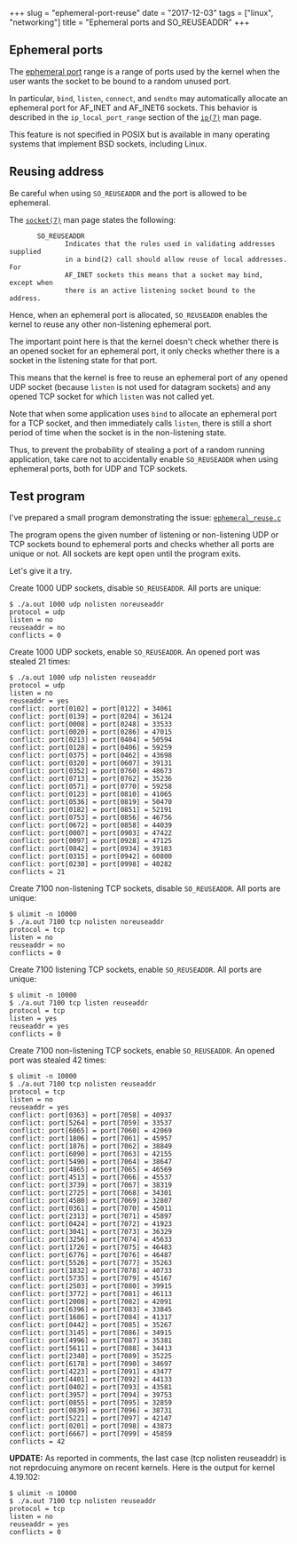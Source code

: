 +++
slug = "ephemeral-port-reuse"
date = "2017-12-03"
tags = ["linux", "networking"]
title = "Ephemeral ports and SO_REUSEADDR"
+++

## Ephemeral ports

The [ephemeral port](https://en.wikipedia.org/wiki/Ephemeral_port) range is a range of ports used by the kernel when the user wants the socket to be bound to a random unused port.

In particular, `bind`, `listen`, `connect`, and `sendto` may automatically allocate an ephemeral port for AF_INET and AF_INET6 sockets. This behavior is described in the `ip_local_port_range` section of the [`ip(7)`](http://man7.org/linux/man-pages/man7/ip.7.html) man page.

This feature is not specified in POSIX but is available in many operating systems that implement BSD sockets, including Linux.

## Reusing address

Be careful when using `SO_REUSEADDR` and the port is allowed to be ephemeral.

The [`socket(7)`](http://man7.org/linux/man-pages/man7/socket.7.html) man page states the following:

```
       SO_REUSEADDR
              Indicates that the rules used in validating addresses supplied
              in a bind(2) call should allow reuse of local addresses.  For
              AF_INET sockets this means that a socket may bind, except when
              there is an active listening socket bound to the address.
```

Hence, when an ephemeral port is allocated, `SO_REUSEADDR` enables the kernel to reuse any other non-listening ephemeral port.

The important point here is that the kernel doesn't check whether there is an opened socket for an ephemeral port, it only checks whether there is a socket in the listening state for that port.

This means that the kernel is free to reuse an ephemeral port of any opened UDP socket (because `listen` is not used for datagram sockets) and any opened TCP socket for which `listen` was not called yet.

Note that when some application uses `bind` to allocate an ephemeral port for a TCP socket, and then immediately calls `listen`, there is still a short period of time when the socket is in the non-listening state.

Thus, to prevent the probability of stealing a port of a random running application, take care not to accidentally enable `SO_REUSEADDR` when using ephemeral ports, both for UDP and TCP sockets.

## Test program

I've prepared a small program demonstrating the issue: [`ephemeral_reuse.c`](https://github.com/gavv/snippets/blob/master/net/ephemeral_reuse.c)

The program opens the given number of listening or non-listening UDP or TCP sockets bound to ephemeral ports and checks whether all ports are unique or not. All sockets are kept open until the program exits.

Let's give it a try.

Create 1000 UDP sockets, disable `SO_REUSEADDR`. All ports are unique:

```
$ ./a.out 1000 udp nolisten noreuseaddr
protocol = udp
listen = no
reuseaddr = no
conflicts = 0
```

Create 1000 UDP sockets, enable `SO_REUSEADDR`. An opened port was stealed 21 times:

```
$ ./a.out 1000 udp nolisten reuseaddr
protocol = udp
listen = no
reuseaddr = yes
conflict: port[0102] = port[0122] = 34061
conflict: port[0139] = port[0204] = 36124
conflict: port[0008] = port[0248] = 33533
conflict: port[0020] = port[0286] = 47015
conflict: port[0213] = port[0404] = 50594
conflict: port[0128] = port[0406] = 59259
conflict: port[0375] = port[0462] = 43698
conflict: port[0320] = port[0607] = 39131
conflict: port[0352] = port[0760] = 48673
conflict: port[0713] = port[0762] = 35236
conflict: port[0571] = port[0770] = 59258
conflict: port[0123] = port[0810] = 41065
conflict: port[0536] = port[0819] = 50470
conflict: port[0182] = port[0851] = 52191
conflict: port[0753] = port[0856] = 46756
conflict: port[0672] = port[0858] = 44039
conflict: port[0007] = port[0903] = 47422
conflict: port[0097] = port[0928] = 47125
conflict: port[0842] = port[0934] = 39183
conflict: port[0315] = port[0942] = 60800
conflict: port[0230] = port[0998] = 40282
conflicts = 21
```

Create 7100 non-listening TCP sockets, disable `SO_REUSEADDR`. All ports are unique:

```
$ ulimit -n 10000
$ ./a.out 7100 tcp nolisten noreuseaddr
protocol = tcp
listen = no
reuseaddr = no
conflicts = 0
```

Create 7100 listening TCP sockets, enable `SO_REUSEADDR`. All ports are unique:

```
$ ulimit -n 10000
$ ./a.out 7100 tcp listen reuseaddr
protocol = tcp
listen = yes
reuseaddr = yes
conflicts = 0
```

Create 7100 non-listening TCP sockets, enable `SO_REUSEADDR`. An opened port was stealed 42 times:

```
$ ulimit -n 10000
$ ./a.out 7100 tcp nolisten reuseaddr
protocol = tcp
listen = no
reuseaddr = yes
conflict: port[0363] = port[7058] = 40937
conflict: port[5264] = port[7059] = 33537
conflict: port[6065] = port[7060] = 42069
conflict: port[1806] = port[7061] = 45957
conflict: port[1876] = port[7062] = 38849
conflict: port[6090] = port[7063] = 42155
conflict: port[5490] = port[7064] = 38647
conflict: port[4865] = port[7065] = 46569
conflict: port[4513] = port[7066] = 45537
conflict: port[3739] = port[7067] = 38319
conflict: port[2725] = port[7068] = 34301
conflict: port[4580] = port[7069] = 32807
conflict: port[0361] = port[7070] = 45011
conflict: port[2313] = port[7071] = 45897
conflict: port[0424] = port[7072] = 41923
conflict: port[3041] = port[7073] = 36329
conflict: port[3256] = port[7074] = 45633
conflict: port[1726] = port[7075] = 46483
conflict: port[6776] = port[7076] = 46487
conflict: port[5526] = port[7077] = 35263
conflict: port[1832] = port[7078] = 40733
conflict: port[5735] = port[7079] = 45167
conflict: port[2503] = port[7080] = 39915
conflict: port[3772] = port[7081] = 46113
conflict: port[2008] = port[7082] = 42091
conflict: port[6396] = port[7083] = 33845
conflict: port[1686] = port[7084] = 41317
conflict: port[0442] = port[7085] = 35267
conflict: port[3145] = port[7086] = 34915
conflict: port[4996] = port[7087] = 35381
conflict: port[5611] = port[7088] = 34413
conflict: port[2340] = port[7089] = 35225
conflict: port[6178] = port[7090] = 34697
conflict: port[4223] = port[7091] = 43477
conflict: port[4401] = port[7092] = 44133
conflict: port[0402] = port[7093] = 43581
conflict: port[3957] = port[7094] = 39753
conflict: port[0855] = port[7095] = 32859
conflict: port[0839] = port[7096] = 38731
conflict: port[5221] = port[7097] = 42147
conflict: port[0201] = port[7098] = 43873
conflict: port[6667] = port[7099] = 45859
conflicts = 42
```

**UPDATE:** As reported in comments, the last case (tcp nolisten reuseaddr) is not reprdocuing anymore on recent kernels. Here is the output for kernel 4.19.102:

```
$ ulimit -n 10000
$ ./a.out 7100 tcp nolisten reuseaddr
protocol = tcp
listen = no
reuseaddr = yes
conflicts = 0
```
